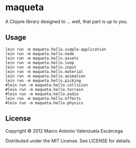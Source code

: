 # maqueta

A Clojure library designed to ... well, that part is up to you.

## Usage

    lein run -m maqueta.hello.simple-application
    lein run -m maqueta.hello.node
    lein run -m maqueta.hello.assets
    lein run -m maqueta.hello.loop
    lein run -m maqueta.hello.input
    lein run -m maqueta.hello.material
    lein run -m maqueta.hello.animation
    lein run -m maqueta.hello.picking
    #lein run -m maqueta.hello.collision
    #lein run -m maqueta.hello.terrain
    #lein run -m maqueta.hello.audio
    lein run -m maqueta.hello.effects
    #lein run -m maqueta.hello.physics

## License

Copyright © 2012 Marco Antonio Valenzuela Escárcega

Distributed under the MIT License. See LICENSE for details.
